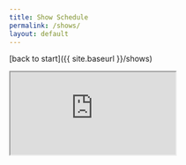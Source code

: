 ```yaml
---
title: Show Schedule
permalink: /shows/
layout: default
---
```

[back to start]({{ site.baseurl }}/shows)

<iframe id="shows" src='http://spinitron.com/radio/playlist.php?station=ksdt&ptype=d&css=true&show=schedule&sv=l#here'></iframe>
